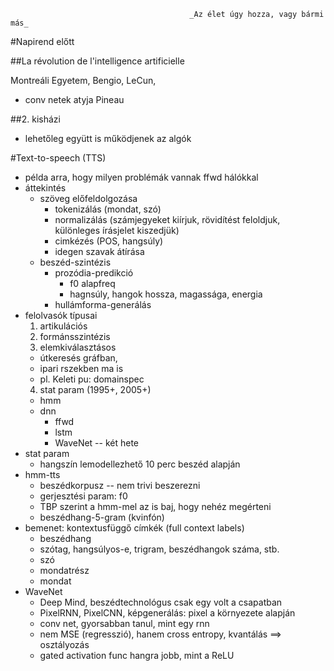                                             _Az élet úgy hozza, vagy bármi más_

#Napirend előtt

##La révolution de l'intelligence artificielle

Montreáli Egyetem, 
Bengio, 
LeCun, 
  * conv netek atyja
Pineau 

##2. kisházi

* lehetőleg együtt is működjenek az algók

#Text-to-speech (TTS)

* példa arra, hogy milyen problémák vannak ffwd hálókkal
* áttekintés
  * szöveg előfeldolgozása
    * tokenizálás (mondat, szó)
    * normalizálás (számjegyeket kiírjuk, rövidítést feloldjuk, különleges
      írásjelet kiszedjük)
    * cimkézés (POS, hangsúly)
    * idegen szavak átírása
  * beszéd-szintézis
    * prozódia-predikció
      * f0 alapfreq
      * hagnsúly, hangok hossza, magassága, energia
    * hullámforma-generálás
* felolvasók típusai
  1. artikulációs
  2. formánsszintézis
  3. elemkiválasztásos 
    * útkeresés gráfban, 
    * ipari rszekben ma is
    * pl. Keleti pu: domainspec
  4. stat param (1995+, 2005+)
    * hmm
    * dnn
      * ffwd
      * lstm
      * WaveNet -- két hete 
* stat param
  * hangszín lemodellezhető 10 perc beszéd alapján
* hmm-tts
  * beszédkorpusz -- nem trivi beszerezni
  * gerjesztési param: f0 
  * TBP szerint a hmm-mel az is baj, hogy nehéz megérteni
  * beszédhang-5-gram (kvinfón)
* bemenet: kontextusfüggő címkék (full context labels)
  * beszédhang
  * szótag, hangsúlyos-e, trigram, beszédhangok száma, stb.
  * szó
  * mondatrész
  * mondat
* WaveNet
  * Deep Mind, beszédtechnológus csak egy volt a csapatban
  * PixelRNN, PixelCNN, képgenerálás: pixel a környezete alapján
  * conv net, gyorsabban tanul, mint egy rnn
  * nem MSE (regresszió), hanem cross entropy, kvantálás ==> osztályozás
  * gated activation func hangra jobb, mint a ReLU
